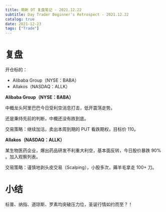 ```yaml
---
title: 萌新 DT 复盘笔记 - 2021.12.22
subtitle: Day Trader Beginner's Retrospect - 2021.12.22
catalog: true
date: 2021-12-23
tags: ["Trade"]
---
```


# 复盘

开仓标的：

- Alibaba Group（NYSE：BABA）
- Allakos（NASDAQ：ALLK）

**Alibaba Group（NYSE：BABA）**

中概龙头阿里巴巴今日受利空消息打击，低开震荡走势。

还是秉持先前的判断，中概还没有跌到底。

交易策略：继续加沽，卖出本周到期的 PUT 看跌期权，目标价 110。

**Allakos（NASDAQ：ALLK）**

某生物医药企业，爆出药品研发不利重大利空，基本面反转，今日股价暴跌 90% 。加入观察列表。

交易策略：谨慎地剥头皮交易（Scalping），小股多次，薅羊毛拿走 100+ 刀。

# 小结

标普、纳指、道琼斯、罗素均突破压力位，圣诞行情如约而至？！

<!-- EOF -->

